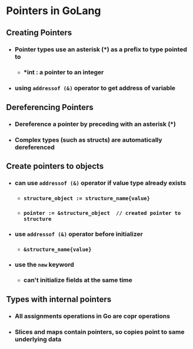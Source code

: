 # Pointers in GoLang

## Creating Pointers
  + ### Pointer types use an asterisk (**\***) as a prefix to type pointed to
    + ### **\*int** : a pointer to an integer
  + ### using **`addressof (&)`** operator to get address of variable

## Dereferencing Pointers
  + ### Dereference a pointer by preceding with an asterisk (*)
  + ### Complex types (such as structs) are automatically dereferenced

## Create pointers to objects
  + ### can use `addressof (&)` operator if value type already exists
    + ### `structure_object := structure_name{value}`
    + ### `pointer := &structure_object  // created pointer to structure`
  + ### use `addressof (&)` operator before initializer
    + ### `&structure_name{value}`
  + ### use the `new` keyword
    + ### can't initialize fields at the same time

## Types with internal pointers
  + ### All assignments operations in Go are copr operations
  + ### Slices and maps contain pointers, so copies point to same underlying data
